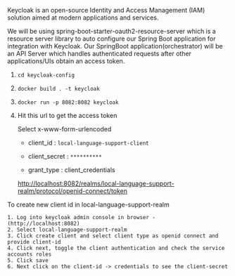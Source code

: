 Keycloak is an open-source Identity and Access Management (IAM) solution aimed at modern applications and services.

We will be using spring-boot-starter-oauth2-resource-server which is a resource server library to auto configure our Spring Boot application for integration with Keycloak. Our SpringBoot application(orchestrator) will be an API Server which handles authenticated requests after other applications/UIs obtain an access token.

1. ` cd keycloak-config `
2. ` docker build . -t keycloak `
3. ` docker run -p 8082:8082 keycloak `
4. Hit this url to get the access token

    Select x-www-form-urlencoded

    - client\_id : ` local-language-support-client `

    - client\_secret : ` ********** `

    - grant\_type : client\_credentials

    [http://localhost:8082/realms/local-language-support-realm/protocol/openid-connect/token](http://localhost:8082/realms/local-language-support-realm/protocol/openid-connect/token)

To create new client id in local-language-support-realm

    1. Log into keycloak admin console in browser - (http://localhost:8082)
    2. Select local-language-support-realm
    3. Click create client and select client type as openid connect and provide client-id
    4. Click next, toggle the client authentication and check the service accounts roles
    5. Click save
    6. Next click on the client-id -> credentials to see the client-secret

